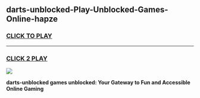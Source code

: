 
## darts-unblocked-Play-Unblocked-Games-Online-hapze
<h3>
<a href="https://premium76.site?title=darts-unblocked&ref=25A">CLICK TO PLAY</a></h3>
<hr>

<h3>
<a href="https://premium76.site?title=darts-unblocked&ref=25A">CLICK 2 PLAY</a>
  
</h3>

<a href="https://premium76.site?title=darts-unblocked&ref=25A"><img src="https://clearcache.store/games.png"></a>


**darts-unblocked games unblocked: Your Gateway to Fun and Accessible Online Gaming**
